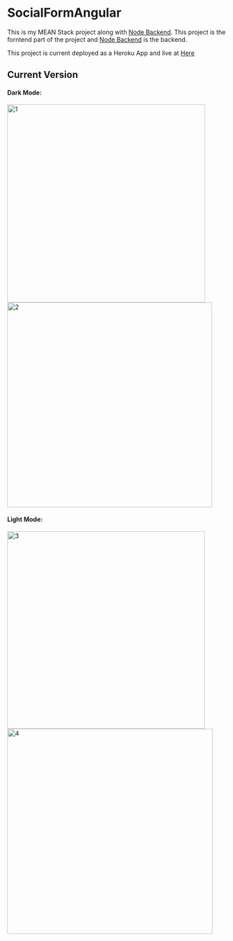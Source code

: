 # SocialFormAngular

This is my MEAN Stack project along with [Node Backend](https://github.com/collSteve/Social-Form-MEAN-Leanring-node-server). This project is the forntend part of the project and [Node Backend](https://github.com/collSteve/Social-Form-MEAN-Leanring-node-server) is the backend. 

This project is current deployed as a Heroku App and live at [Here](https://social-together.herokuapp.com/)

## Current Version

#### Dark Mode:

<img width="455" alt="1" src="https://user-images.githubusercontent.com/46071004/171308587-20f0e1ce-92e6-4bff-85d2-ef651af494f6.PNG">
<img width="471" alt="2" src="https://user-images.githubusercontent.com/46071004/171308586-3aa61f4c-54ac-4b97-a327-1002fa2de7fb.PNG">

#### Light Mode:

<img width="454" alt="3" src="https://user-images.githubusercontent.com/46071004/171308625-7ae16735-fe08-4dc8-8bb7-ad44840c2776.PNG">
<img width="472" alt="4" src="https://user-images.githubusercontent.com/46071004/171308621-c0c884fe-07db-4d94-bea4-1f9a02c01bb5.PNG">

